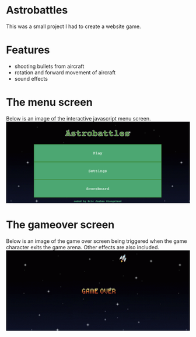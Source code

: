 # Astrobattles
This was a small project I had to create a website game. 
# Features
- shooting bullets from aircraft
- rotation and forward movement of aircraft
- sound effects
# The menu screen
Below is an image of the interactive javascript menu screen.
![alt text](https://github.com/stangeqwq/astrobattles/blob/main/assets/Menu.png)
# The gameover screen
Below is an image of the game over screen being triggered when the game character exits the game arena. Other effects are also included.
![alt text](https://github.com/stangeqwq/astrobattles/blob/main/assets/GameOverJava.png)

